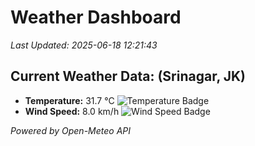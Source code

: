 
# Weather Dashboard

_Last Updated: 2025-06-18 12:21:43_

## Current Weather Data: (Srinagar, JK)
- **Temperature:** 31.7 °C ![Temperature Badge](https://img.shields.io/badge/Temperature-High%20Temp-orange)
- **Wind Speed:** 8.0 km/h ![Wind Speed Badge](https://img.shields.io/badge/Wind%20Speed-Light%20Wind-blue)

*Powered by Open-Meteo API*
